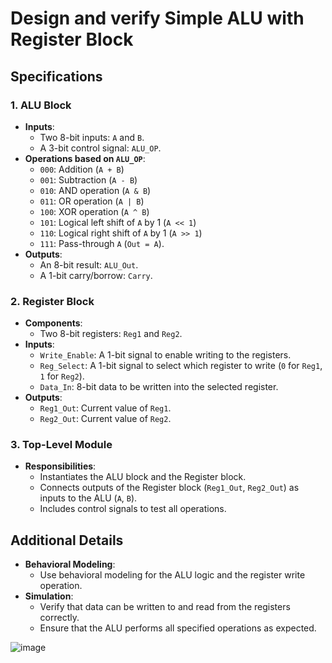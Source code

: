 # Design and verify Simple ALU with Register Block

## Specifications

### 1. ALU Block
- **Inputs**:
  - Two 8-bit inputs: `A` and `B`.
  - A 3-bit control signal: `ALU_OP`.
- **Operations based on `ALU_OP`**:
  - `000`: Addition (`A + B`)
  - `001`: Subtraction (`A - B`)
  - `010`: AND operation (`A & B`)
  - `011`: OR operation (`A | B`)
  - `100`: XOR operation (`A ^ B`)
  - `101`: Logical left shift of `A` by 1 (`A << 1`)
  - `110`: Logical right shift of `A` by 1 (`A >> 1`)
  - `111`: Pass-through `A` (`Out = A`).
- **Outputs**:
  - An 8-bit result: `ALU_Out`.
  - A 1-bit carry/borrow: `Carry`.

### 2. Register Block
- **Components**:
  - Two 8-bit registers: `Reg1` and `Reg2`.
- **Inputs**:
  - `Write_Enable`: A 1-bit signal to enable writing to the registers.
  - `Reg_Select`: A 1-bit signal to select which register to write (`0` for `Reg1`, `1` for `Reg2`).
  - `Data_In`: 8-bit data to be written into the selected register.
- **Outputs**:
  - `Reg1_Out`: Current value of `Reg1`.
  - `Reg2_Out`: Current value of `Reg2`.

### 3. Top-Level Module
- **Responsibilities**:
  - Instantiates the ALU block and the Register block.
  - Connects outputs of the Register block (`Reg1_Out`, `Reg2_Out`) as inputs to the ALU (`A`, `B`).
  - Includes control signals to test all operations.

## Additional Details
- **Behavioral Modeling**:
  - Use behavioral modeling for the ALU logic and the register write operation.
- **Simulation**:
  - Verify that data can be written to and read from the registers correctly.
  - Ensure that the ALU performs all specified operations as expected.

![image](https://github.com/user-attachments/assets/b01c0c64-be06-4efc-b72d-42d206306ff4)

